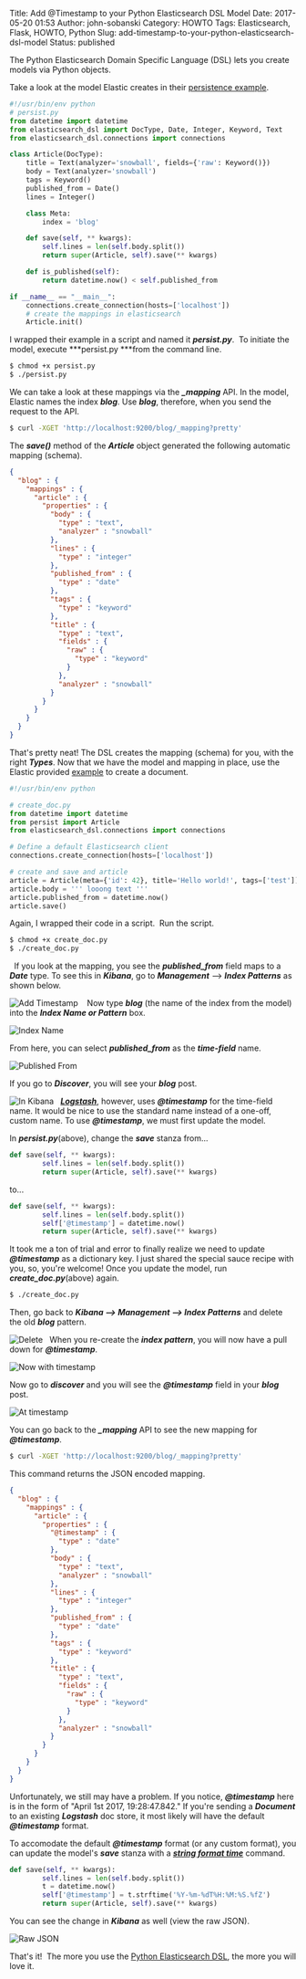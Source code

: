 Title: Add @Timestamp to your Python Elasticsearch DSL Model
Date: 2017-05-20 01:53
Author: john-sobanski
Category: HOWTO
Tags: Elasticsearch, Flask, HOWTO, Python
Slug: add-timestamp-to-your-python-elasticsearch-dsl-model
Status: published

The Python Elasticsearch Domain Specific Language (DSL) lets you create models via Python objects.

Take a look at the model Elastic creates in their [persistence example](https://elasticsearch-dsl.readthedocs.io/en/latest/).  

```python
#!/usr/bin/env python
# persist.py
from datetime import datetime
from elasticsearch_dsl import DocType, Date, Integer, Keyword, Text
from elasticsearch_dsl.connections import connections

class Article(DocType):
    title = Text(analyzer='snowball', fields={'raw': Keyword()})
    body = Text(analyzer='snowball')
    tags = Keyword()
    published_from = Date()
    lines = Integer()

    class Meta:
        index = 'blog'

    def save(self, ** kwargs):
        self.lines = len(self.body.split())
        return super(Article, self).save(** kwargs)

    def is_published(self):
        return datetime.now() < self.published_from

if __name__ == "__main__":
    connections.create_connection(hosts=['localhost'])
    # create the mappings in elasticsearch
    Article.init()
```

I wrapped their example in a script and named it ***persist.py***.  To initiate the model, execute ***persist.py ***from the command line.  

```bash
$ chmod +x persist.py
$ ./persist.py
```

We can take a look at these mappings via the ***\_mapping*** API. In the model, Elastic names the index ***blog***. Use ***blog***, therefore, when you send the request to the API.  

```bash
$ curl -XGET 'http://localhost:9200/blog/_mapping?pretty'
```

The ***save()*** method of the ***Article*** object generated the following automatic mapping (schema).  

```JSON
{
  "blog" : {
    "mappings" : {
      "article" : {
        "properties" : {
          "body" : {
            "type" : "text",
            "analyzer" : "snowball"
          },
          "lines" : {
            "type" : "integer"
          },
          "published_from" : {
            "type" : "date"
          },
          "tags" : {
            "type" : "keyword"
          },
          "title" : {
            "type" : "text",
            "fields" : {
              "raw" : {
                "type" : "keyword"
              }
            },
            "analyzer" : "snowball"
          }
        }
      }
    }
  }
}
```

That's pretty neat! The DSL creates the mapping (schema) for you, with the right ***Types***. Now that we have the model and mapping in place, use the Elastic provided [example](https://elasticsearch-dsl.readthedocs.io/en/latest/) to create a document.  

```python
#!/usr/bin/env python

# create_doc.py
from datetime import datetime
from persist import Article
from elasticsearch_dsl.connections import connections

# Define a default Elasticsearch client
connections.create_connection(hosts=['localhost'])

# create and save and article
article = Article(meta={'id': 42}, title='Hello world!', tags=['test'])
article.body = ''' looong text '''
article.published_from = datetime.now()
article.save()
```

Again, I wrapped their code in a script.  Run the script.  

```bash
$ chmod +x create_doc.py
$ ./create_doc.py
```
 
If you look at the mapping, you see the ***published\_from*** field maps to a ***Date*** type. To see this in ***Kibana***, go to ***Management*** --\> ***Index Patterns*** as shown below.

![Add Timestamp]({static}/images/Add_Timestamp_to_your_Python_Elasticsearch_DSL_Model/t1_mgmt_index_patterns.png)
   
Now type ***blog*** (the name of the index from the model) into the ***Index Name or Pattern*** box.

![Index Name]({static}/images/Add_Timestamp_to_your_Python_Elasticsearch_DSL_Model/t2_blog_index_name-1024x593.png)

From here, you can select ***published\_from*** as the ***time-field*** name.

![Published From]({static}/images/Add_Timestamp_to_your_Python_Elasticsearch_DSL_Model/t3_published_from-1024x471.png) 

If you go to ***Discover***, you will see your ***blog*** post.

![In Kibana]({static}/images/Add_Timestamp_to_your_Python_Elasticsearch_DSL_Model/t4_published_from_in_kibana-1024x593.png) 
 
[***Logstash***](https://www.elastic.co/products/logstash), however, uses ***@timestamp*** for the time-field name. It would be nice to use the standard name instead of a one-off, custom name. To use ***@timestamp***, we must first update the model.

In ***persist.py***(above), change the ***save*** stanza from...  

```python
def save(self, ** kwargs):
        self.lines = len(self.body.split())
        return super(Article, self).save(** kwargs)
```

to...  

```python
def save(self, ** kwargs):
        self.lines = len(self.body.split())
        self['@timestamp'] = datetime.now()
        return super(Article, self).save(** kwargs)
```

It took me a ton of trial and error to finally realize we need to update ***@timestamp*** as a dictionary key. I just shared the special sauce recipe with you, so, you're welcome! Once you update the model, run ***create\_doc.py***(above) again.  

```bash
$ ./create_doc.py
```

Then, go back to ***Kibana --\> Management --\> Index Patterns*** and delete the old ***blog*** pattern.

![Delete]({static}/images/Add_Timestamp_to_your_Python_Elasticsearch_DSL_Model/t4.5_delete.png)
 
When you re-create the ***index pattern***, you will now have a pull down for ***@timestamp***.

![Now with timestamp]({static}/images/Add_Timestamp_to_your_Python_Elasticsearch_DSL_Model/t5_now_w_timestamp-1024x470.png) 

Now go to ***discover*** and you will see the ***@timestamp*** field in your ***blog*** post. 

![At timestamp]({static}/images/Add_Timestamp_to_your_Python_Elasticsearch_DSL_Model/t6_at_timestamp_kibana_1-1024x637.png)

You can go back to the ***\_mapping*** API to see the new mapping for ***@timestamp***.  

```bash
$ curl -XGET 'http://localhost:9200/blog/_mapping?pretty'
```

This command returns the JSON encoded mapping.  

```JSON
{
  "blog" : {
    "mappings" : {
      "article" : {
        "properties" : {
          "@timestamp" : {
            "type" : "date"
          },
          "body" : {
            "type" : "text",
            "analyzer" : "snowball"
          },
          "lines" : {
            "type" : "integer"
          },
          "published_from" : {
            "type" : "date"
          },
          "tags" : {
            "type" : "keyword"
          },
          "title" : {
            "type" : "text",
            "fields" : {
              "raw" : {
                "type" : "keyword"
              }
            },
            "analyzer" : "snowball"
          }
        }
      }
    }
  }
}
```

Unfortunately, we still may have a problem. If you notice, ***@timestamp*** here is in the form of "April 1st 2017, 19:28:47.842." If you're sending a ***Document*** to an existing ***Logstash*** doc store, it most likely will have the default ***@timestamp*** format.

To accomodate the default ***@timestamp*** format (or any custom format), you can update the model's ***save*** stanza with a [***string format time***](http://strftime.org/) command.  

```python
def save(self, ** kwargs):
        self.lines = len(self.body.split())
        t = datetime.now()
        self['@timestamp'] = t.strftime('%Y-%m-%dT%H:%M:%S.%fZ')
        return super(Article, self).save(** kwargs)
```

You can see the change in ***Kibana*** as well (view the raw JSON).

![Raw JSON]({static}/images/Add_Timestamp_to_your_Python_Elasticsearch_DSL_Model/t7_at_timestamp_json-1024x645.png) 

That's it!  The more you use the [Python Elasticsearch DSL](https://elasticsearch-dsl.readthedocs.io/en/latest/), the more you will love it.
